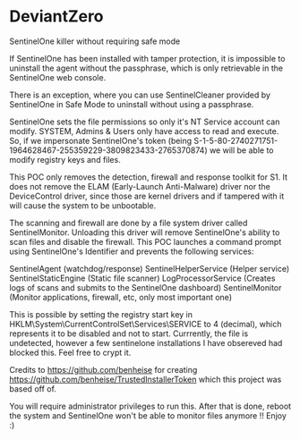 # DeviantZero
SentinelOne killer without requiring safe mode

If SentinelOne has been installed with tamper protection, it is impossible to uninstall the agent without the passphrase, which is only retrievable in the SentinelOne web console.

There is an exception, where you can use SentinelCleaner provided by SentinelOne in Safe Mode to uninstall without using a passphrase.

SentinelOne sets the file permissions so only it's NT Service account can modify. SYSTEM, Admins & Users only have access to read and execute.
So, if we impersonate SentinelOne's token (being S-1-5-80-2740271751-1964628467-255359229-3809823433-2765370874) we will be able to modify registry keys and files.

This POC only removes the detection, firewall and response toolkit for S1. It does not remove the ELAM (Early-Launch Anti-Malware) driver nor the DeviceControl driver, since those are kernel drivers and if tampered with it will cause the system to be unbootable.

The scanning and firewall are done by a file system driver called SentinelMonitor. Unloading this driver will remove SentinelOne's ability to scan files and disable the firewall. This POC launches a command prompt using SentinelOne's Identifier and prevents the following services:

SentinelAgent (watchdog/response)
SentinelHelperService (Helper service)
SentinelStaticEngine (Static file scanner)
LogProcessorService (Creates logs of scans and submits to the SentinelOne dashboard)
SentinelMonitor (Monitor applications, firewall, etc, only most important one)

This is possible by setting the registry start key in HKLM\System\CurrentControlSet\Services\SERVICE to 4 (decimal), which represents it to be disabled and not to start.
Currrently, the file is undetected, however a few sentinelone installations I have obsereved had blocked this. Feel free to crypt it.

Credits to https://github.com/benheise for creating https://github.com/benheise/TrustedInstallerToken which this project was based off of.

You will require administrator privileges to run this. After that is done, reboot the system and SentinelOne won't be able to monitor files anymore !!
Enjoy :)
